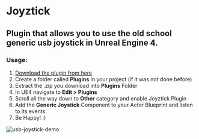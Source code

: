 # Joyztick

## Plugin that allows you to use the old school generic usb joystick in Unreal Engine 4.


### Usage:

1. [Download the plugin from here](https://github.com/zr0n/Joyztick/releases/download/v1.0/Joyztick.zip)
2. Create a folder called **Plugins** in your project (if it was not done before)
3. Extract the .zip you download into **Plugins** Folder
4. In UE4 navigate to **Edit > Plugins**
5. Scroll all the way down to **Other** category and enable Joyztick Plugin
6. Add the **Generic Joystick** Component to your Actor Blueprint and listen to its events
7. Be Happy! :)

![usb-joystick-demo](https://i.imgur.com/j3hvacl.png)
